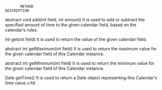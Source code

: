            METHOD	                                                                   DESCRIPTION

abstract void add(int field, int amount)                          It is used to add or subtract the specified amount of time to the given calendar field, based on
                                                                  the calendar’s rules.
                                                          
int get(int field)                                                It is used to return the value of the given calendar field.

abstract int getMaximum(int field)                                It is used to return the maximum value for the given calendar field of this Calendar instance.

abstract int getMinimum(int field)                                It is used to return the minimum value for the given calendar field of this Calendar instance.

Date getTime()                                                    It is used to return a Date object representing this Calendar’s time value.</td
